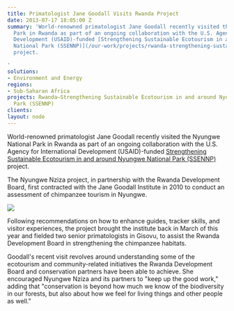 ```yaml
---
title: Primatologist Jane Goodall Visits Rwanda Project
date: 2013-07-17 18:05:00 Z
summary: 'World-renowned primatologist Jane Goodall recently visited the Nyungwe National
  Park in Rwanda as part of an ongoing collaboration with the U.S. Agency for International
  Development (USAID)-funded [Strengthening Sustainable Ecotourism in and around Nyungwe
  National Park (SSENNP)](/our-work/projects/rwanda-strengthening-sustainable-ecotourism-and-around-nyungwe-national-park)
  project.

'
solutions:
- Environment and Energy
regions:
- Sub-Saharan Africa
projects: Rwanda—Strengthening Sustainable Ecotourism in and around Nyungwe National
  Park (SSENNP)
clients: 
layout: node
---
```


World-renowned primatologist Jane Goodall recently visited the Nyungwe National Park in Rwanda as part of an ongoing collaboration with the U.S. Agency for International Development (USAID)-funded [Strengthening Sustainable Ecotourism in and around Nyungwe National Park (SSENNP)][1] project.

The Nyungwe Nziza project, in partnership with the Rwanda Development Board, first contracted with the Jane Goodall Institute in 2010 to conduct an assessment of chimpanzee tourism in Nyungwe.

![][2]

Following recommendations on how to enhance guides, tracker skills, and visitor experiences, the project brought the institute back in March of this year and fielded two senior primatologists in Gisovu, to assist the Rwanda Development Board in strengthening the chimpanzee habitats.

Goodall's recent visit revolves around understanding some of the ecotourism and community-related initiatives the Rwanda Development Board and conservation partners have been able to achieve. She encouraged Nyungwe Nziza and its partners to "keep up the good work," adding that "conservation is beyond how much we know of the biodiversity in our forests, but also about how we feel for living things and other people as well."

[1]: /our-work/projects/rwanda-strengthening-sustainable-ecotourism-and-around-nyungwe-national-park
[2]: /assets/images/news/Goodall.jpg
